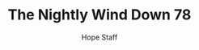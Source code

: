 ---
image: /assets/img/nwd/78_nwd_psalm_119_50_nlt.png
title: The Nightly Wind Down 78
categories:
  - The Nightly Wind Down
author: Hope Staff
notes: The Nightly Wind Down 78
embed: >-
  EMBED_GOES_HERE
transcript: >-
  SOME LINES OF TEXT START HERE
---